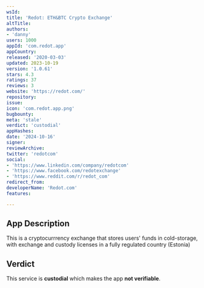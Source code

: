 ```yaml
---
wsId: 
title: 'Redot: ETH&BTC Crypto Exchange'
altTitle: 
authors:
- 'danny'
users: 1000
appId: 'com.redot.app'
appCountry: 
released: '2020-03-03'
updated: 2023-10-19
version: '1.0.61'
stars: 4.3
ratings: 37
reviews: 3
website: 'https://redot.com/'
repository: 
issue: 
icon: 'com.redot.app.png'
bugbounty: 
meta: 'stale'
verdict: 'custodial'
appHashes: 
date: '2024-10-16'
signer: 
reviewArchive: 
twitter: 'redotcom'
social:
- 'https://www.linkedin.com/company/redotcom'
- 'https://www.facebook.com/redotexchange'
- 'https://www.reddit.com/r/redot_com'
redirect_from: 
developerName: 'Redot.com'
features: 

---
```


## App Description

This is a cryptocurrrency exchange that stores users' funds in cold-storage, with exchange and custody licenses in a fully regulated country (Estonia)

## Verdict

This service is **custodial** which makes the app **not verifiable**.

